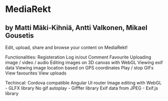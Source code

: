# MediaRekt

## by Matti Mäki-Kihniä, Antti Valkonen, Mikael Gousetis

Edit, upload, share and browse your content on MediaRekt!

Functionalities:
Registeration
Log in/out
Comment
Favourite
Uploading image / video / audio
Editing images on 3D canvas with WebGL
Viewing exif data
Viewing image location based on GPS coordinates
Play / stop GIFs
View favourites
View uploads

Techincal:
Cordova compatible
Angular UI router
Image editing with WebGL - GLFX library
No gif autoplay - Gifffer library
Exif data from JPEG - Exif.js library

